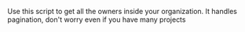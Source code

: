 Use this script to get all the owners inside your organization.
It handles pagination, don't worry even if you have many projects
